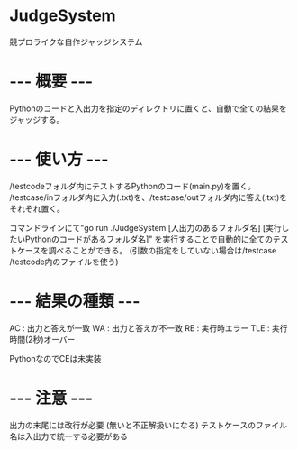 # JudgeSystem
競プロライクな自作ジャッジシステム



# --- 概要 ---
Pythonのコードと入出力を指定のディレクトリに置くと、自動で全ての結果をジャッジする。


# --- 使い方 ---
/testcodeフォルダ内にテストするPythonのコード(main.py)を置く。
/testcase/inフォルダ内に入力(.txt)を、/testcase/outフォルダ内に答え(.txt)をそれぞれ置く。

コマンドラインにて"go run ./JudgeSystem [入出力のあるフォルダ名] [実行したいPythonのコードがあるフォルダ名]"
を実行することで自動的に全てのテストケースを調べることができる。
(引数の指定をしていない場合は/testcase /testcode内のファイルを使う)


# --- 結果の種類 ---
AC : 出力と答えが一致
WA : 出力と答えが不一致
RE : 実行時エラー
TLE : 実行時間(2秒)オーバー

PythonなのでCEは未実装


# --- 注意 ---
出力の末尾には改行が必要 (無いと不正解扱いになる)
テストケースのファイル名は入出力で統一する必要がある
